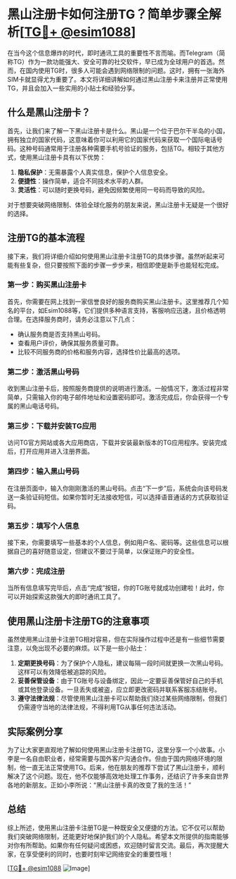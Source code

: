 # 黑山注册卡如何注册TG？简单步骤全解析[[TG💪+ @esim1088](https://t.me/s/esim1088)]

在当今这个信息爆炸的时代，即时通讯工具的重要性不言而喻。而Telegram（简称TG）作为一款功能强大、安全可靠的社交软件，早已成为全球用户的首选。然而，在国内使用TG时，很多人可能会遇到网络限制的问题。这时，拥有一张海外SIM卡就显得尤为重要了。本文将详细讲解如何通过黑山注册卡来注册并正常使用TG，并且会加入一些实用的小贴士和经验分享。

## 什么是黑山注册卡？

首先，让我们来了解一下黑山注册卡是什么。黑山是一个位于巴尔干半岛的小国，拥有独立的国家代码，这意味着你可以利用它的国家代码来获取一个国际电话号码。这种号码通常用于注册各种需要手机号验证的服务，包括TG。相较于其他方式，使用黑山注册卡具有以下优势：

1. **隐私保护**：无需暴露个人真实信息，保护个人信息安全。
2. **便捷性**：操作简单，适合不同技术水平的人群。
3. **灵活性**：可以随时更换号码，避免因频繁使用同一号码而导致的风险。

对于想要突破网络限制、体验全球化服务的朋友来说，黑山注册卡无疑是一个很好的选择。

## 注册TG的基本流程

接下来，我们将详细介绍如何使用黑山注册卡注册TG的具体步骤。虽然听起来可能有些复杂，但只要按照下面的步骤一步步来，相信即使是新手也能轻松完成。

### 第一步：购买黑山注册卡

首先，你需要在网上找到一家信誉良好的服务商购买黑山注册卡。这里推荐几个知名的平台，如Esim1088等，它们提供多种语言支持，客服响应迅速，且价格透明合理。在选择服务商时，请务必注意以下几点：

- 确认服务商是否支持黑山号码。
- 查看用户评价，确保其服务质量可靠。
- 比较不同服务商的价格和服务内容，选择性价比最高的选项。

### 第二步：激活黑山号码

收到黑山注册卡后，按照服务商提供的说明进行激活。一般情况下，激活过程非常简单，只需输入你的电子邮件地址和设置密码即可。激活完成后，你会获得一个专属的黑山电话号码。

### 第三步：下载并安装TG应用

访问TG官方网站或各大应用商店，下载并安装最新版本的TG应用程序。安装完成后，打开应用并进入注册界面。

### 第四步：输入黑山号码

在注册页面中，输入你刚刚激活的黑山号码。点击“下一步”后，系统会向该号码发送一条验证码短信。如果你暂时无法接收短信，可以选择语音通话的方式获取验证码。

### 第五步：填写个人信息

接下来，你需要填写一些基本的个人信息，例如用户名、密码等。这些信息可以根据自己的喜好随意设定，但建议不要过于简单，以保证账户的安全性。

### 第六步：完成注册

当所有信息填写完毕后，点击“完成”按钮，你的TG账号就成功创建啦！此时，你可以开始探索这款强大的即时通讯工具了。

## 使用黑山注册卡注册TG的注意事项

虽然使用黑山注册卡注册TG相对容易，但在实际操作过程中还是有一些细节需要注意，以免出现不必要的麻烦。以下是一些小贴士：

1. **定期更换号码**：为了保护个人隐私，建议每隔一段时间就更换一次黑山号码。这样可以有效降低被追踪的风险。
2. **妥善保管设备**：由于TG账号与设备绑定，因此一定要妥善保管好自己的手机或其他登录设备。一旦丢失或被盗，应立即更改密码并联系客服冻结账号。
3. **遵守法律法规**：尽管使用黑山注册卡可以帮助我们绕过某些网络限制，但我们仍需遵守当地的法律法规，不得利用TG从事任何违法活动。

## 实际案例分享

为了让大家更直观地了解如何使用黑山注册卡注册TG，这里分享一个小故事。小李是一名自由职业者，经常需要与国外客户沟通合作。但由于国内网络环境的限制，他一直无法正常使用TG。后来，他在朋友的推荐下尝试了黑山注册卡，顺利解决了这个问题。现在，他不仅能够高效地处理工作事务，还结识了许多来自世界各地的新朋友。正如小李所说：“黑山注册卡真的改变了我的生活！”

## 总结

综上所述，使用黑山注册卡注册TG是一种既安全又便捷的方法。它不仅可以帮助我们突破网络限制，还能更好地保护我们的个人隐私。希望本文所提供的指南能够对你有所帮助。如果你有任何疑问或困惑，欢迎随时留言交流。最后，再次提醒大家，在享受便利的同时，也要时刻牢记网络安全的重要性哦！

[[TG💪+ @esim1088](https://t.me/s/esim1088) ![Image](https://i.postimg.cc/4NQfJmqS/Snipaste-2025-05-13-00-14-12.png)]